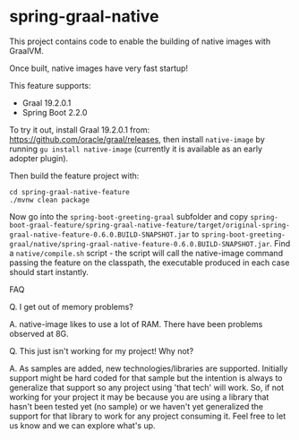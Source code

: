# spring-graal-native

This project contains code to enable the building of native images with GraalVM.

Once built, native images have very fast startup!

This feature supports:
- Graal 19.2.0.1
- Spring Boot 2.2.0

To try it out, install Graal 19.2.0.1 from: https://github.com/oracle/graal/releases,
then install `native-image` by running `gu install native-image` (currently it is
available as an early adopter plugin).


Then build the feature project with:

```
cd spring-graal-native-feature
./mvnw clean package
```

Now go into the `spring-boot-greeting-graal` subfolder and copy  `spring-boot-graal-feature/spring-graal-native-feature/target/original-spring-graal-native-feature-0.6.0.BUILD-SNAPSHOT.jar`
 to `spring-boot-greeting-graal/native/spring-graal-native-feature-0.6.0.BUILD-SNAPSHOT.jar`. Find a  `native/compile.sh` script - the script will call the 
native-image command passing the feature on the classpath, the executable produced
in each case should start instantly.


FAQ

Q. I get out of memory problems?

A. native-image likes to use a lot of RAM. There have been problems observed at 8G.


Q. This just isn't working for my project! Why not?

A. As samples are added, new technologies/libraries are supported. Initially support
   might be hard coded for that sample but the intention is always to generalize
   that support so any project using 'that tech' will work. So, if not working for
   your project it may be because you are using a library that hasn't been tested
   yet (no sample) or we haven't yet generalized the support for that library to
   work for any project consuming it. Feel free to let us know and we can explore
   what's up.
